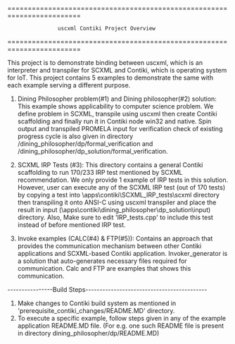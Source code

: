 ========================================================================
   
                    uscxml Contiki Project Overview
    
========================================================================

This project is to demonstrate binding between uscxml, which is an interpreter and transpiler for SCXML and Contiki, which is operating system for IoT. This project contains 5 examples to demonstrate the same with each example serving a different purpose. 

1) Dining Philosopher problem(#1) and Dining philosopher(#2) solution: This example shows applicability to computer science problem. We define problem in SCXML, transpile using uscxml then create Contiki scaffolding and finally run it in Contiki node win32 and native. Spin output and transpiled PROMELA input for verification check of existing progress cycle is also given in directory /dining_philosopher/dp/formal_verification and /dining_philosopher/dp_solution/formal_verification.

3) SCXML IRP Tests (#3): This directory contains a general Contiki scaffolding to run 170/233 IRP test mentioned by SCXML recommendation. We only provide 1 example of IRP tests in this solution. However, user can execute any of the SCXML IRP test (out of 170 tests) by copying a test into \apps\contiki\SCXML_IRP_tests\scxml directory then transpiling it onto ANSI-C using uscxml transpiler and place the result in input (\apps\contiki\dining_philosopher\dp_solution\input) directory. 
Also, Make sure to edit 'IRP_tests.cpp' to include this test instead of before mentioned IRP test.

4) Invoke examples (CALC(#4) & FTP(#5)): Contains an approach that provides the communication mechanism between other Contiki applications and SCXML-based Contiki application.
Invoker_generator is a solution that auto-generates necessary files required for communication. Calc and FTP are examples that shows this communication. 

----------------Build Steps-------------------------------------------

1) Make changes to Contiki build system as mentioned in 'prerequisite_contiki_changes/README.MD' directory.
2) To execute a specific example, follow steps given in any of the example application README.MD file. (For e.g. one such README file is present in directory dining_philosopher/dp/README.MD)
